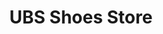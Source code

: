 ---
title: "UBS Shoes Store"
url: /ciudad-autonoma-de-buenos-aires/ubs-shoes-store/
shop: zapatos
---